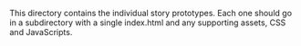 This directory contains the individual story prototypes.  Each one should
go in a subdirectory with a single index.html and any supporting assets,
CSS and JavaScripts.
